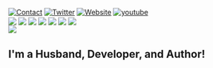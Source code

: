 [![Contact](https://img.shields.io/badge/ProtonMail-8B89CC?style=for-the-badge&logo=protonmail&logoColor=white)](mailto:gunnard@protonmail.com)
[![Twitter](https://img.shields.io/badge/Twitter-1DA1F2?style=for-the-badge&logo=twitter&logoColor=white)](https://twitter.com/intent/follow?original_referer=https%3A%2F%2Fgithub.com%2Fgunnard&screen_name=gunnard)
[![Website](https://img.shields.io/website?label=gunnard.org&style=for-the-badge&url=https%3A%2F%2Fgunnard.org)](https://www.gunnard.org)
[![youtube](https://img.shields.io/badge/YouTube-FF0000?style=for-the-badge&logo=youtube&logoColor=white)](https://www.youtube.com/gunnardengebreth)
<br />
<img align="center" src="https://img.shields.io/badge/PHP-777BB4?style=for-the-badge&logo=php&logoColor=white">
<img align="center" src="https://img.shields.io/badge/Python-3776AB?style=for-the-badge&logo=python&logoColor=white">
<img align="center" src="https://img.shields.io/badge/HTML-239120?style=for-the-badge&logo=html5&logoColor=white">
<img align="center" src="https://img.shields.io/badge/CSS-239120?&style=for-the-badge&logo=css3&logoColor=white">
<img align="center" src="https://badgen.net/badge/php/8.0/grey?icon=php">
<img align="center" src="https://badgen.net/badge/vim/8.1/grey">
<img align="center" src="https://badgen.net/badge/icon/docker/grey?icon=docker&label">
<br />
<img src="https://github-readme-stats.vercel.app/api?username=gunnard&theme=blue-green">

## I'm a Husband, Developer, and Author!
                                         
